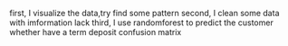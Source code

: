 first, I visualize the data,try find some pattern
second, I clean some data with imformation lack
third, I use randomforest to predict the customer whether have a term deposit
confusion matrix
